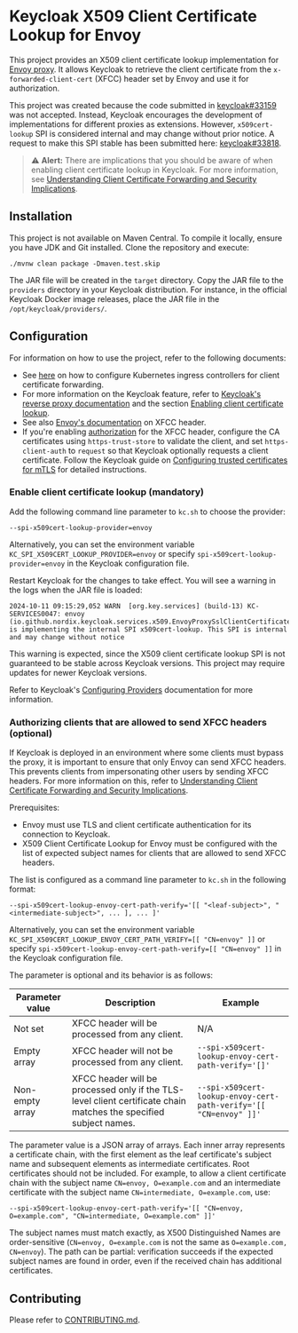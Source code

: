 # Keycloak X509 Client Certificate Lookup for Envoy

This project provides an X509 client certificate lookup implementation for [Envoy proxy](https://www.envoyproxy.io/).
It allows Keycloak to retrieve the client certificate from the `x-forwarded-client-cert` (XFCC) header set by Envoy and use it for authorization.

This project was created because the code submitted in [keycloak#33159](https://github.com/keycloak/keycloak/pull/33159) was not accepted.
Instead, Keycloak encourages the development of implementations for different proxies as extensions.
However, `x509cert-lookup` SPI is considered internal and may change without prior notice.
A request to make this SPI stable has been submitted here: [keycloak#33818](https://github.com/keycloak/keycloak/issues/33818).

> ⚠️ **Alert:** There are implications that you should be aware of when enabling client certificate lookup in Keycloak.
For more information, see [Understanding Client Certificate Forwarding and Security Implications](docs/security-and-client-cert-forwarding.md).

## Installation

This project is not available on Maven Central.
To compile it locally, ensure you have JDK and Git installed.
Clone the repository and execute:

```
./mvnw clean package -Dmaven.test.skip
```

The JAR file will be created in the `target` directory.
Copy the JAR file to the `providers` directory in your Keycloak distribution.
For instance, in the official Keycloak Docker image releases, place the JAR file in the `/opt/keycloak/providers/`.

## Configuration

For information on how to use the project, refer to the following documents:

* See [here](docs/ingress-controllers.md) on how to configure Kubernetes ingress controllers for client certificate forwarding.
* For more information on the Keycloak feature, refer to [Keycloak's reverse proxy documentation](https://www.keycloak.org/server/reverseproxy) and the section [Enabling client certificate lookup](https://www.keycloak.org/server/reverseproxy#_enabling_client_certificate_lookup).
* See also [Envoy's documentation](https://www.envoyproxy.io/docs/envoy/latest/configuration/http/http_conn_man/headers#x-forwarded-client-cert) on XFCC header.
* If you're enabling [authorization](#authorizing-clients-that-are-allowed-to-send-xfcc-headers-optional) for the XFCC header, configure the CA certificates using `https-trust-store` to validate the client, and set `https-client-auth` to `request` so that Keycloak optionally requests a client certificate. Follow the Keycloak guide on [Configuring trusted certificates for mTLS](https://www.keycloak.org/server/mutual-tls) for detailed instructions.



### Enable client certificate lookup (mandatory)

Add the following command line parameter to `kc.sh` to choose the provider:

```
--spi-x509cert-lookup-provider=envoy
```

Alternatively, you can set the environment variable `KC_SPI_X509CERT_LOOKUP_PROVIDER=envoy` or specify `spi-x509cert-lookup-provider=envoy` in the Keycloak configuration file.

Restart Keycloak for the changes to take effect.
You will see a warning in the logs when the JAR file is loaded:

```
2024-10-11 09:15:29,052 WARN  [org.key.services] (build-13) KC-SERVICES0047: envoy (io.github.nordix.keycloak.services.x509.EnvoyProxySslClientCertificateLookupFactory) is implementing the internal SPI x509cert-lookup. This SPI is internal and may change without notice
```

This warning is expected, since the X509 client certificate lookup SPI is not guaranteed to be stable across Keycloak versions.
This project may require updates for newer Keycloak versions.

Refer to Keycloak's [Configuring Providers](https://www.keycloak.org/server/configuration-provider) documentation for more information.


### Authorizing clients that are allowed to send XFCC headers (optional)

If Keycloak is deployed in an environment where some clients must bypass the proxy, it is important to ensure that only Envoy can send XFCC headers.
This prevents clients from impersonating other users by sending XFCC headers.
For more information on this, refer to [Understanding Client Certificate Forwarding and Security Implications](docs/security-and-client-cert-forwarding.md).

Prerequisites:

* Envoy must use TLS and client certificate authentication for its connection to Keycloak.
* X509 Client Certificate Lookup for Envoy must be configured with the list of expected subject names for clients that are allowed to send XFCC headers.

The list is configured as a command line parameter to `kc.sh` in the following format:

```
--spi-x509cert-lookup-envoy-cert-path-verify='[[ "<leaf-subject>", "<intermediate-subject>", ... ], ... ]'
```

Alternatively, you can set the environment variable `KC_SPI_X509CERT_LOOKUP_ENVOY_CERT_PATH_VERIFY=[[ "CN=envoy" ]]` or specify `spi-x509cert-lookup-envoy-cert-path-verify=[[ "CN=envoy" ]]` in the Keycloak configuration file.

The parameter is optional and its behavior is as follows:

| Parameter value | Description | Example |
| --- | --- | --- |
| Not set | XFCC header will be processed from any client. | N/A |
| Empty array | XFCC header will not be processed from any client. | `--spi-x509cert-lookup-envoy-cert-path-verify='[]'` |
| Non-empty array | XFCC header will be processed only if the TLS-level client certificate chain matches the specified subject names. | `--spi-x509cert-lookup-envoy-cert-path-verify='[[ "CN=envoy" ]]'` |

The parameter value is a JSON array of arrays.
Each inner array represents a certificate chain, with the first element as the leaf certificate's subject name and subsequent elements as intermediate certificates.
Root certificates should not be included.
For example, to allow a client certificate chain with the subject name `CN=envoy, O=example.com` and an intermediate certificate with the subject name `CN=intermediate, O=example.com`, use:

```
--spi-x509cert-lookup-envoy-cert-path-verify='[[ "CN=envoy, O=example.com", "CN=intermediate, O=example.com" ]]'
```

The subject names must match exactly, as X500 Distinguished Names are order-sensitive (`CN=envoy, O=example.com` is not the same as `O=example.com, CN=envoy`).
The path can be partial: verification succeeds if the expected subject names are found in order, even if the received chain has additional certificates.


## Contributing

Please refer to [CONTRIBUTING.md](CONTRIBUTING.md).
